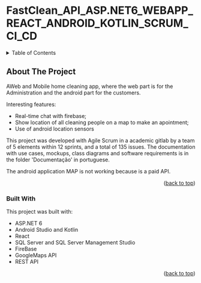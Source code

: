# FastClean_API_ASP.NET6_WEBAPP_REACT_ANDROID_KOTLIN_SCRUM_CI_CD
<a name="readme-top"></a>
<!--
*** Thanks for checking out the Best-README-Template. If you have a suggestion
*** that would make this better, please fork the repo and create a pull request
*** or simply open an issue with the tag "enhancement".
*** Don't forget to give the project a star!
*** Thanks again! Now go create something AMAZING! :D
-->









<!-- TABLE OF CONTENTS -->
<details>
  <summary>Table of Contents</summary>
  <ol>
    <li>
      <a href="#about-the-project">About The Project</a>
      <ul>
        <li><a href="#built-with">Built With</a></li>
      </ul>
    </li>
  </ol>
</details>



<!-- ABOUT THE PROJECT -->
## About The Project
AWeb and Mobile home cleaning app, where the web part is
for the Administration and the android part for the customers.

Interesting features:
* Real-time chat with firebase;
* Show location of all cleaning people on a map to make an apointment;
* Use of android location sensors

This project was developed with Agile Scrum in a academic gitlab by a team of 5 elements within 12 sprints, and a total of 135 issues.
The documentation with use cases, mockups, class diagrams and software requirements is in the folder 'Documentação' in portuguese. 

The android application MAP is not working because is a paid API.


<p align="right">(<a href="#readme-top">back to top</a>)</p>



### Built With

This project was built with:

* ASP.NET 6
* Android Studio and Kotlin
* React
* SQL Server and SQL Server Management Studio
* FireBase
* GoogleMaps API
* REST API

<p align="right">(<a href="#readme-top">back to top</a>)</p>




